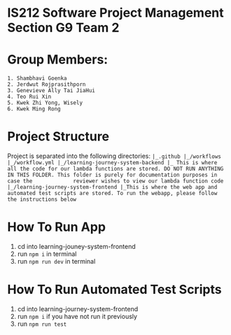 # IS212 Software Project Management Section G9 Team 2
# Group Members:
    1. Shambhavi Goenka 
    2. Jerdwut Rojprasithporn
    3. Genevieve Ally Tai JiaHui
    4. Teo Rui Xin
    5. Kwek Zhi Yong, Wisely 
    6. Kwek Ming Rong

# Project Structure
Project is separated into the following directories:
`
|_.github
    |_/workflows
        |_/workflow.yml
|_/learning-journey-system-backend
    |_ This is where all the code for our lambda functions are stored. DO NOT RUN ANYTHING IN THIS FOLDER. This folder is purely for documentation purposes in case the             reviewer wishes to view our lambda function code
|_/learning-journey-system-frontend
    |_This is where the web app and automated test scripts are stored. To run the webapp, please follow the instructions below
`
# How To Run App
1. cd into learning-jouney-system-frontend
2. run `npm i` in terminal
3. run `npm run dev` in terminal


# How To Run Automated Test Scripts
1. cd into learning-journey-system-frontend
2. run `npm i` if you have not run it previously
3. run `npm run test`

